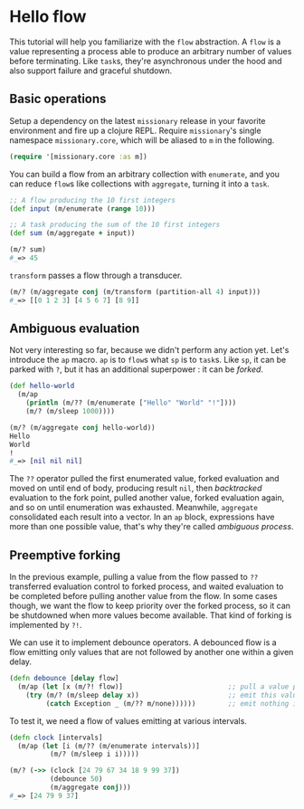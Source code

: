 # Hello flow

This tutorial will help you familiarize with the `flow` abstraction. A `flow` is a value representing a process able to produce an arbitrary number of values before terminating. Like `task`s, they're asynchronous under the hood and also support failure and graceful shutdown.


## Basic operations

Setup a dependency on the latest `missionary` release in your favorite environment and fire up a clojure REPL. Require `missionary`'s single namespace `missionary.core`, which will be aliased to `m` in the following.
```clojure
(require '[missionary.core :as m])
```

You can build a flow from an arbitrary collection with `enumerate`, and you can reduce `flow`s like collections with `aggregate`, turning it into a `task`.
```clojure
;; A flow producing the 10 first integers
(def input (m/enumerate (range 10)))

;; A task producing the sum of the 10 first integers
(def sum (m/aggregate + input))

(m/? sum)
#_=> 45
```

`transform` passes a flow through a transducer.
```clojure
(m/? (m/aggregate conj (m/transform (partition-all 4) input)))
#_=> [[0 1 2 3] [4 5 6 7] [8 9]]
```

## Ambiguous evaluation

Not very interesting so far, because we didn't perform any action yet. Let's introduce the `ap` macro. `ap` is to `flow`s what `sp` is to `task`s. Like `sp`, it can be parked with `?`, but it has an additional superpower : it can be *forked*.
```clojure
(def hello-world
  (m/ap
    (println (m/?? (m/enumerate ["Hello" "World" "!"])))
    (m/? (m/sleep 1000))))

(m/? (m/aggregate conj hello-world))
Hello
World
!
#_=> [nil nil nil]              
```

The `??` operator pulled the first enumerated value, forked evaluation and moved on until end of body, producing result `nil`, then *backtracked* evaluation to the fork point, pulled another value, forked evaluation again, and so on until enumeration was exhausted. Meanwhile, `aggregate` consolidated each result into a vector. In an `ap` block, expressions have more than one possible value, that's why they're called *ambiguous process*.


## Preemptive forking

In the previous example, pulling a value from the flow passed to `??` transferred evaluation control to forked process, and waited evaluation to be completed before pulling another value from the flow. In some cases though, we want the flow to keep priority over the forked process, so it can be shutdowned when more values become available. That kind of forking is implemented by `?!`.

We can use it to implement debounce operators. A debounced flow is a flow emitting only values that are not followed by another one within a given delay.
```clojure
(defn debounce [delay flow]
  (m/ap (let [x (m/?! flow)]                          ;; pull a value preemptively
    (try (m/? (m/sleep delay x))                      ;; emit this value after given delay
         (catch Exception _ (m/?? m/none))))))        ;; emit nothing if cancelled
```

To test it, we need a flow of values emitting at various intervals.
```clojure
(defn clock [intervals]
  (m/ap (let [i (m/?? (m/enumerate intervals))]
          (m/? (m/sleep i i)))))

(m/? (->> (clock [24 79 67 34 18 9 99 37])
          (debounce 50)
          (m/aggregate conj)))
#_=> [24 79 9 37]
```
